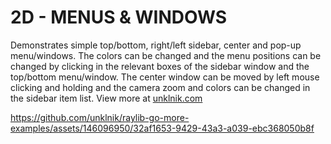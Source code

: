 
# 2D - MENUS & WINDOWS

Demonstrates simple top/bottom, right/left sidebar, center and pop-up menu/windows. The colors can be changed and the menu positions can be changed by clicking in the relevant boxes of the sidebar window and the top/bottom menu/window. The center window can be moved by left mouse clicking and holding and the camera zoom and colors can be changed in the sidebar item list. View more at [unklnik.com](https://unklnik.com/posts/2d-menu-windows/)

https://github.com/unklnik/raylib-go-more-examples/assets/146096950/32af1653-9429-43a3-a039-ebc368050b8f
